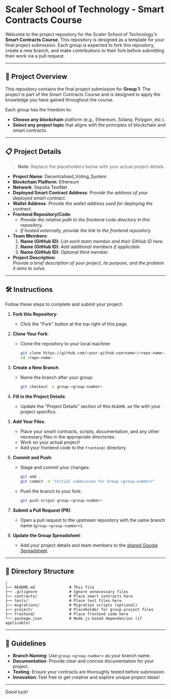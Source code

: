 # Scaler School of Technology - Smart Contracts Course

Welcome to the project repository for the Scaler School of Technology's **Smart Contracts Course**. This repository is designed as a template for your final project submission. Each group is expected to fork this repository, create a new branch, and make contributions to their fork before submitting their work via a pull request.

---

## 📖 Project Overview

This repository contains the final project submission for **Group 1**. The project is part of the Smart Contracts Course and is designed to apply the knowledge you have gained throughout the course.

Each group has the freedom to:
- **Choose any blockchain** platform (e.g., Ethereum, Solana, Polygon, etc.).
- **Select any project topic** that aligns with the principles of blockchain and smart contracts.

---

## 📋 Project Details

> **Note**: Replace the placeholders below with your actual project details.

- **Project Name**: Decentralised_Voting_System
- **Blockchain Platform**: Ethereum
- **Network**: Sepolia TestNet
- **Deployed Smart Contract Address**: _Provide the address of your deployed smart contract._
- **Wallet Address**: _Provide the wallet address used for deploying the contract._
- **Frontend Repository/Code**:
  - _Provide the relative path to the frontend code directory in this repository._
  - _If hosted externally, provide the link to the frontend repository._
- **Team Members**:
  1. **Name (GitHub ID)**: _List each team member and their GitHub ID here._
  2. **Name (GitHub ID)**: _Add additional members if applicable._
  3. **Name (GitHub ID)**: _Optional third member._
- **Project Description**:  
  _Provide a brief description of your project, its purpose, and the problem it aims to solve._

---

## 🛠️ Instructions

Follow these steps to complete and submit your project:

1. **Fork this Repository**:
   - Click the "Fork" button at the top right of this page.

2. **Clone Your Fork**:
   - Clone the repository to your local machine:
     ```bash
     git clone https://github.com/<your-github-username>/<repo-name>.git
     cd <repo-name>
     ```

3. **Create a New Branch**:
   - Name the branch after your group:
     ```bash
     git checkout -b group-<group-number>
     ```

4. **Fill in the Project Details**:
   - Update the "Project Details" section of this `README.md` file with your project specifics.

5. **Add Your Files**:
   - Place your smart contracts, scripts, documentation, and any other necessary files in the appropriate directories.
   - Work on your actual project!
   - Add your frontend code to the `frontend/` directory.

7. **Commit and Push**:
   - Stage and commit your changes:
     ```bash
     git add .
     git commit -m "Initial submission for Group <group-number>"
     ```
   - Push the branch to your fork:
     ```bash
     git push origin group-<group-number>
     ```

8. **Submit a Pull Request (PR)**:
   - Open a pull request to the upstream repository with the same branch name (`group-<group-number>`).

9. **Update the Group Spreadsheet**:
   - Add your project details and team members to the [shared Google Spreadsheet](https://docs.google.com/spreadsheets/d/1C_mDUio9TwyUG8cXcGF81EQPDmd1Q-l-13LXyUnXVBE/edit?usp=sharing).

---

## 📂 Directory Structure

```plaintext
/
├── README.md               # This file
├── .gitignore              # Ignore unnecessary files
├── contracts/              # Place smart contracts here
├── tests/                  # Place test files here
├── migrations/             # Migration scripts (optional)
├── project/                # Placeholder for group project files
├── frontend/               # Place frontend code here
└── package.json            # Node.js-based dependencies (if applicable)
```

---

## 📝 Guidelines

- **Branch Naming**: Use `group-<group-number>` as your branch name.
- **Documentation**: Provide clear and concise documentation for your project.
- **Testing**: Ensure your contracts are thoroughly tested before submission.
- **Innovation**: Feel free to get creative and explore unique project ideas!

---

Good luck!
